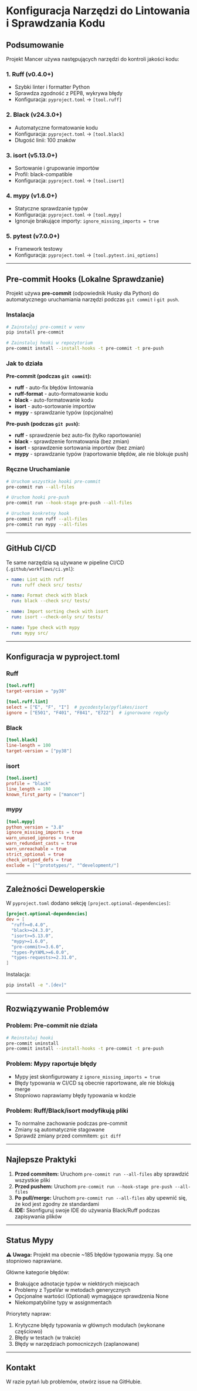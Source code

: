 # Konfiguracja Narzędzi do Lintowania i Sprawdzania Kodu

## Podsumowanie

Projekt Mancer używa następujących narzędzi do kontroli jakości kodu:

### 1. **Ruff** (v0.4.0+)
- Szybki linter i formatter Python
- Sprawdza zgodność z PEP8, wykrywa błędy
- Konfiguracja: `pyproject.toml` → `[tool.ruff]`

### 2. **Black** (v24.3.0+)
- Automatyczne formatowanie kodu
- Konfiguracja: `pyproject.toml` → `[tool.black]`
- Długość linii: 100 znaków

### 3. **isort** (v5.13.0+)
- Sortowanie i grupowanie importów
- Profil: black-compatible
- Konfiguracja: `pyproject.toml` → `[tool.isort]`

### 4. **mypy** (v1.6.0+)
- Statyczne sprawdzanie typów
- Konfiguracja: `pyproject.toml` → `[tool.mypy]`
- Ignoruje brakujące importy: `ignore_missing_imports = true`

### 5. **pytest** (v7.0.0+)
- Framework testowy
- Konfiguracja: `pyproject.toml` → `[tool.pytest.ini_options]`

---

## Pre-commit Hooks (Lokalne Sprawdzanie)

Projekt używa **pre-commit** (odpowiednik Husky dla Python) do automatycznego uruchamiania narzędzi podczas `git commit` i `git push`.

### Instalacja

```bash
# Zainstaluj pre-commit w venv
pip install pre-commit

# Zainstaluj hooki w repozytorium
pre-commit install --install-hooks -t pre-commit -t pre-push
```

### Jak to działa

**Pre-commit (podczas `git commit`):**
- **ruff** - auto-fix błędów lintowania
- **ruff-format** - auto-formatowanie kodu
- **black** - auto-formatowanie kodu
- **isort** - auto-sortowanie importów
- **mypy** - sprawdzanie typów (opcjonalne)

**Pre-push (podczas `git push`):**
- **ruff** - sprawdzenie bez auto-fix (tylko raportowanie)
- **black** - sprawdzenie formatowania (bez zmian)
- **isort** - sprawdzenie sortowania importów (bez zmian)
- **mypy** - sprawdzanie typów (raportowanie błędów, ale nie blokuje push)

### Ręczne Uruchamianie

```bash
# Uruchom wszystkie hooki pre-commit
pre-commit run --all-files

# Uruchom hooki pre-push
pre-commit run --hook-stage pre-push --all-files

# Uruchom konkretny hook
pre-commit run ruff --all-files
pre-commit run mypy --all-files
```

---

## GitHub CI/CD

Te same narzędzia są używane w pipeline CI/CD (`.github/workflows/ci.yml`):

```yaml
- name: Lint with ruff
  run: ruff check src/ tests/

- name: Format check with black
  run: black --check src/ tests/

- name: Import sorting check with isort
  run: isort --check-only src/ tests/

- name: Type check with mypy
  run: mypy src/
```

---

## Konfiguracja w pyproject.toml

### Ruff
```toml
[tool.ruff]
target-version = "py38"

[tool.ruff.lint]
select = ["E", "F", "I"]  # pycodestyle/pyflakes/isort
ignore = ["E501", "F401", "F841", "E722"]  # ignorowane reguły
```

### Black
```toml
[tool.black]
line-length = 100
target-version = ["py38"]
```

### isort
```toml
[tool.isort]
profile = "black"
line_length = 100
known_first_party = ["mancer"]
```

### mypy
```toml
[tool.mypy]
python_version = "3.8"
ignore_missing_imports = true
warn_unused_ignores = true
warn_redundant_casts = true
warn_unreachable = true
strict_optional = true
check_untyped_defs = true
exclude = ["^prototypes/", "^development/"]
```

---

## Zależności Deweloperskie

W `pyproject.toml` dodano sekcję `[project.optional-dependencies]`:

```toml
[project.optional-dependencies]
dev = [
  "ruff>=0.4.0",
  "black>=24.3.0",
  "isort>=5.13.0",
  "mypy>=1.6.0",
  "pre-commit>=3.6.0",
  "types-PyYAML>=6.0.0",
  "types-requests>=2.31.0",
]
```

Instalacja:
```bash
pip install -e ".[dev]"
```

---

## Rozwiązywanie Problemów

### Problem: Pre-commit nie działa
```bash
# Reinstaluj hooki
pre-commit uninstall
pre-commit install --install-hooks -t pre-commit -t pre-push
```

### Problem: Mypy raportuje błędy
- Mypy jest skonfigurowany z `ignore_missing_imports = true`
- Błędy typowania w CI/CD są obecnie raportowane, ale nie blokują merge
- Stopniowo naprawiamy błędy typowania w kodzie

### Problem: Ruff/Black/isort modyfikują pliki
- To normalne zachowanie podczas pre-commit
- Zmiany są automatycznie stagowane
- Sprawdź zmiany przed commitem: `git diff`

---

## Najlepsze Praktyki

1. **Przed commitem:** Uruchom `pre-commit run --all-files` aby sprawdzić wszystkie pliki
2. **Przed pushem:** Uruchom `pre-commit run --hook-stage pre-push --all-files`
3. **Po pull/merge:** Uruchom `pre-commit run --all-files` aby upewnić się, że kod jest zgodny ze standardami
4. **IDE:** Skonfiguruj swoje IDE do używania Black/Ruff podczas zapisywania plików

---

## Status Mypy

⚠️ **Uwaga:** Projekt ma obecnie ~185 błędów typowania mypy. Są one stopniowo naprawiane.

Główne kategorie błędów:
- Brakujące adnotacje typów w niektórych miejscach
- Problemy z TypeVar w metodach generycznych
- Opcjonalne wartości (Optional) wymagające sprawdzenia None
- Niekompatybilne typy w assignmentach

Priorytety napraw:
1. Krytyczne błędy typowania w głównych modułach (wykonane częściowo)
2. Błędy w testach (w trakcie)
3. Błędy w narzędziach pomocniczych (zaplanowane)

---

## Kontakt

W razie pytań lub problemów, otwórz issue na GitHubie.

